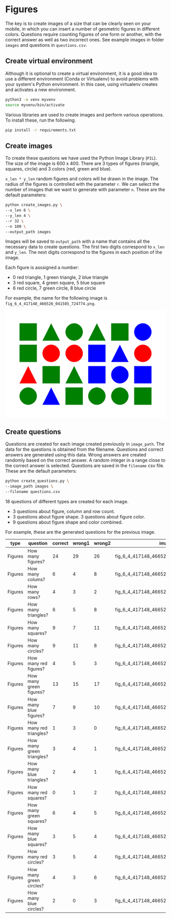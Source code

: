 # Figures

The key is to create images of a size that can be clearly seen on your mobile, in which you can insert a number of geometric figures in different colors. Questions require counting figures of one form or another, with the correct answer as well as two incorrect ones. See example images in folder `images` and questions in `questions.csv`.

## Create virtual environment

Although it is optional to create a virtual environment, it is a good idea to use a different environment (Conda or Virtualenv) to avoid problems with your system's Python environment. In this case, using virtualenv creates and activates a new environment.

```bash
python3 -m venv myvenv
source myvenv/bin/activate
```

Various libraries are used to create images and perform various operations. To install these, run the following.

```bash
pip install -r requirements.txt
```

## Create images

To create these questions we have used the Python Image Library (`PIL`). The size of the image is 600 x 400. There are 3 types of figures (triangle, squares, circle) and 3 colors (red, green and blue).

`x_len * y_len` random figures and colors will be drawn in the image. The radius of the figures is controlled with the parameter `r`. We can select the number of images that we want to generate with parameter `n`. These are the default parameters:

```bash
python create_images.py \
--x_len 6 \
--y_len 4 \
--r 32 \
--n 100 \
--output_path images
```

Images will be saved to `output_path` with a name that contains all the necessary data to create questions. The first two digits correspond to `x_len` and `y_len`. The next digits correspond to the figures in each position of the image.

Each figure is asssigned a number:

- 0 red triangle, 1 green triangle, 2 blue triangle
- 3 red square, 4 green square, 5 blue square
- 6 red circle, 7 green circle, 8 blue circle

For example, the name for the following image is `fig_6_4_417148_466526_041585_724774.png`.

![Figures](images/fig_6_4_417148_466526_041585_724774.png)

## Create questions

Questions are created for each image created previously in `image_path`. The data for the questions is obtained from the filename. Questions and correct answers are generated using this data. Wrong answers are created randomly based on the correct answer. A random integer in a range close to the correct answer is selected. Questions are saved in the `filename` csv file. These are the default parameters:

```bash
python create_questions.py \
--image_path images \
--filename questions.csv
```

18 questions of different types are created for each image.

- 3 questions about figure, column and row count.
- 3 questions about figure shape. 3 questions about figure color.
- 9 questions about figure shape and color combined.

For example, these are the generated questions for the previous image.

| type    | question                  | correct | wrong1 | wrong2 | image                                   |
| ------- | ------------------------- | ------- | ------ | ------ | --------------------------------------- |
| Figures | How many figures?         | 24      | 29     | 26     | fig_6_4_417148_466526_041585_724774.png |
| Figures | How many colums?          | 6       | 4      | 8      | fig_6_4_417148_466526_041585_724774.png |
| Figures | How many rows?            | 4       | 3      | 2      | fig_6_4_417148_466526_041585_724774.png |
| Figures | How many triangles?       | 6       | 5      | 8      | fig_6_4_417148_466526_041585_724774.png |
| Figures | How many squares?         | 9       | 7      | 11     | fig_6_4_417148_466526_041585_724774.png |
| Figures | How many circles?         | 9       | 11     | 8      | fig_6_4_417148_466526_041585_724774.png |
| Figures | How many red figures?     | 4       | 5      | 3      | fig_6_4_417148_466526_041585_724774.png |
| Figures | How many green figures?   | 13      | 15     | 17     | fig_6_4_417148_466526_041585_724774.png |
| Figures | How many blue figures?    | 7       | 9      | 10     | fig_6_4_417148_466526_041585_724774.png |
| Figures | How many red triangles?   | 1       | 3      | 0      | fig_6_4_417148_466526_041585_724774.png |
| Figures | How many green triangles? | 3       | 4      | 1      | fig_6_4_417148_466526_041585_724774.png |
| Figures | How many blue triangles?  | 2       | 4      | 1      | fig_6_4_417148_466526_041585_724774.png |
| Figures | How many red squares?     | 0       | 1      | 2      | fig_6_4_417148_466526_041585_724774.png |
| Figures | How many green squares?   | 6       | 4      | 5      | fig_6_4_417148_466526_041585_724774.png |
| Figures | How many blue squares?    | 3       | 5      | 4      | fig_6_4_417148_466526_041585_724774.png |
| Figures | How many red circles?     | 3       | 5      | 4      | fig_6_4_417148_466526_041585_724774.png |
| Figures | How many green circles?   | 4       | 3      | 6      | fig_6_4_417148_466526_041585_724774.png |
| Figures | How many blue circles?    | 2       | 0      | 3      | fig_6_4_417148_466526_041585_724774.png |

